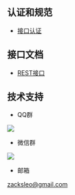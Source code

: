 ## 认证和规范

* [接口认证](./authenticate)

## 接口文档

* [REST接口](rest-api)

## 技术支持

* QQ群

![](http://ww1.sinaimg.cn/large/675eb504ly1ffo3wofd7sj206c084mxl.jpg)

* 微信群

![](http://ww1.sinaimg.cn/large/675eb504gy1fg6ye9sbigj206d08vjrw.jpg)


* 邮箱

zacksleo@gmail.com